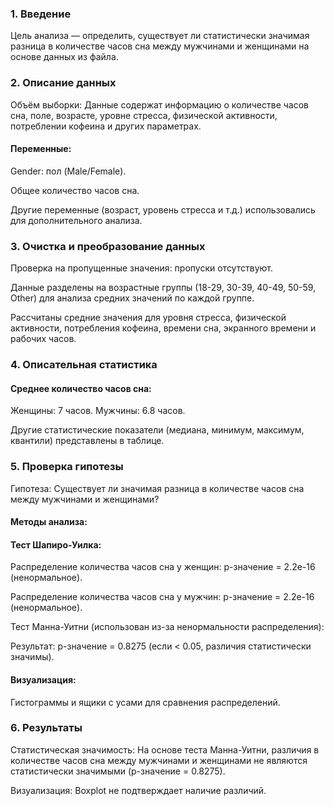 ### 1. Введение
Цель анализа — определить, существует ли статистически значимая разница в количестве часов сна между мужчинами и женщинами на основе данных из файла.

### 2. Описание данных
Объём выборки: Данные содержат информацию о количестве часов сна, поле, возрасте, уровне стресса, физической активности, потреблении кофеина и других параметрах.

#### Переменные:

Gender: пол (Male/Female).

Общее количество часов сна.

Другие переменные (возраст, уровень стресса и т.д.) использовались для дополнительного анализа.

### 3. Очистка и преобразование данных
Проверка на пропущенные значения: пропуски отсутствуют.

Данные разделены на возрастные группы (18-29, 30-39, 40-49, 50-59, Other) для анализа средних значений по каждой группе.

Рассчитаны средние значения для уровня стресса, физической активности, потребления кофеина, времени сна, экранного времени и рабочих часов.

### 4. Описательная статистика

#### Среднее количество часов сна:

Женщины: 7 часов.
Мужчины: 6.8 часов.

Другие статистические показатели (медиана, минимум, максимум, квантили) представлены в таблице.

### 5. Проверка гипотезы
Гипотеза: Существует ли значимая разница в количестве часов сна между мужчинами и женщинами?

#### Методы анализа:

#### Тест Шапиро-Уилка:

Распределение количества часов сна у женщин: p-значение = 2.2e-16 (ненормальное).

Распределение количества часов сна у мужчин: p-значение = 2.2e-16 (ненормальное).

Тест Манна-Уитни (использован из-за ненормальности распределения):

Результат: p-значение = 0.8275 (если < 0.05, различия статистически значимы).

#### Визуализация:

Гистограммы и ящики с усами для сравнения распределений.

### 6. Результаты
Статистическая значимость: На основе теста Манна-Уитни, различия в количестве часов сна между мужчинами и женщинами не являются статистически значимыми (p-значение = 0.8275).

Визуализация: Boxplot не подтверждает наличие различий.
